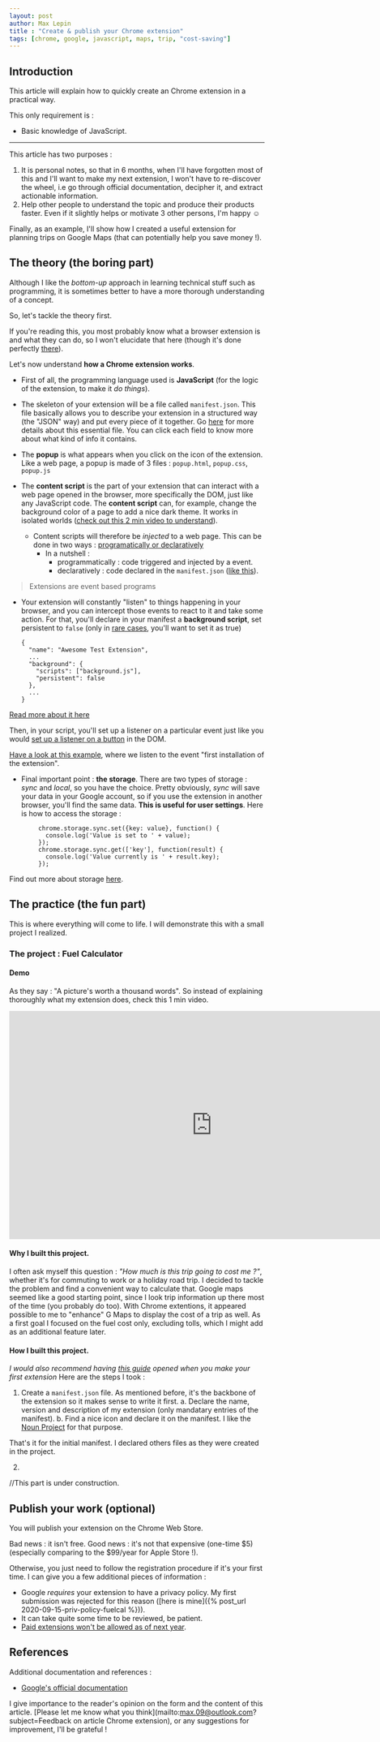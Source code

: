 ```yaml
---
layout: post
author: Max Lepin
title : "Create & publish your Chrome extension"
tags: [chrome, google, javascript, maps, trip, "cost-saving"]
---
```


## Introduction

This article will explain how to quickly create an Chrome extension in a practical way.

This only requirement is : 

- Basic knowledge of JavaScript.

---

This article has two purposes :

1. It is personal notes, so that in 6 months, when I'll have forgotten most of this and I'll want to make my next extension, I won't have to re-discover the wheel, i.e go through official documentation, decipher it, and extract actionable information.
2. Help other people to understand the topic and produce their products faster. Even if it slightly helps or motivate 3 other persons, I'm happy ☺

Finally, as an example, I'll show how I created a useful extension for planning trips on Google Maps (that can potentially help you save money !). 

## The theory (the boring part)
Although I like the *bottom-up* approach in learning technical stuff such as programming, it is sometimes better to have a more thorough understanding of a concept. 

So, let's tackle the theory first.

If you're reading this, you most probably know what a browser extension is and what they can do, so I won't elucidate that here (though it's done perfectly [there](https://developer.chrome.com/extensions)). 

Let's now understand **how a Chrome extension works**. 

* First of all, the programming language used is **JavaScript** (for the logic of the extension, to make it *do things*).

* The skeleton of your extension will be a file called `manifest.json`. This file basically allows you to describe your extension in a structured way (the "JSON" way) and put every piece of it together.
  Go [here](https://developer.chrome.com/extensions/manifest#overview) for more details about this essential file. You can click each field to know more about what kind of info it contains. 

* The **popup** is what appears when you click on the icon of the extension. Like a web page, a popup is made of 3 files : `popup.html`, `popup.css`, `popup.js`

* The **content script** is the part of your extension that can interact with a web page opened in the browser, more specifically the DOM, just like any JavaScript code. The **content script** can, for example, change the background color of a page to add a nice dark theme. It works in isolated worlds ([check out this 2 min video to understand](https://youtu.be/laLudeUmXHM)).

  * Content scripts will therefore be *injected* to a web page. This can be done in two ways : [programatically or declaratively](https://developer.chrome.com/extensions/content_scripts#functionality)
    * In a nutshell : 	
      * programmatically : code triggered and injected by a event.
      * declaratively : code declared in the `manifest.json` ([like this](https://developer.chrome.com/extensions/content_scripts#declaratively)).

>Extensions are event based programs

* Your extension will constantly "listen" to things happening in your browser, and you can intercept those events to react to it and take some action.
  For that, you'll declare in your manifest a **background script**, set persistent to `false` (only in [rare cases](https://developer.chrome.com/extensions/background_pages#persistentWarning), you'll want to set it as true)

  ```
  {
    "name": "Awesome Test Extension",
    ...
    "background": {
      "scripts": ["background.js"],
      "persistent": false
    },
    ...
  }
  ```

[Read more about it here](https://developer.chrome.com/extensions/background_pages)

Then, in your script, you'll set up a listener on a particular event just like you would [set up a listener on a button](https://www.w3schools.com/JSREF/met_element_addeventlistener.asp) in the DOM. 

[Have a look at this example](https://developer.chrome.com/extensions/runtime#event-onInstalled), where we listen to the event "first installation of the extension".

* Final important point : **the storage**.
There are two types of storage : *sync* and *local*, so you have the choice. Pretty obviously, *sync* will save your data in your Google account, so if you use the extension in another browser, you'll find the same data. 
**This is useful for user settings**.
Here is how to access the storage : 

```
        chrome.storage.sync.set({key: value}, function() {
          console.log('Value is set to ' + value);
        });
        chrome.storage.sync.get(['key'], function(result) {
          console.log('Value currently is ' + result.key);
        });
```

Find out more about storage [here](https://developer.chrome.com/extensions/storage).




## The practice (the fun part)

This is where everything will come to life. I will demonstrate this with a small project I realized.

### The project : Fuel Calculator
#### Demo

As they say : "A picture's worth a thousand words". So instead of explaining thoroughly what my extension does, check this 1 min video.
<iframe width="800" height="450" src="https://www.youtube.com/embed/OIyrXh__X00" frameborder="0" allow="accelerometer; autoplay; clipboard-write; encrypted-media; gyroscope; picture-in-picture" allowfullscreen></iframe>

#### Why I built this project.

I often ask myself this question : *"How much is this trip going to cost me ?"*, whether it's for commuting to work or a holiday road trip.
I decided to tackle the problem and find a convenient way to calculate that.
Google maps seemed like a good starting point, since I look trip information up there most of the time (you probably do too). With Chrome extentions, it appeared possible to me to "enhance" G Maps to display the cost of a trip as well. 
As a first goal I focused on the fuel cost only, excluding tolls, which I might add as an additional feature later.

#### How I built this project.
*I would also recommend having [this guide](https://developer.chrome.com/extensions/getstarted) opened when you make your first extension*
Here are the steps I took : 

1. Create a `manifest.json` file. As mentioned before, it's the backbone of the extension so it makes sense to write it first.
    a. Declare the name, version and description of my extension (only mandatary entries of the manifest).
  b. Find a nice icon and declare it on the manifest. I like the [Noun Project](https://thenounproject.com/) for that purpose.
  
  That's it for the initial manifest. I declared others files as they were created in the project.
  
2. 

//This part is under construction.




## Publish your work (optional)

You will publish your extension on the Chrome Web Store.

Bad news : it isn't free. Good news : it's not that expensive (one-time $5) (especially comparing to the $99/year for Apple Store !).

Otherwise, you just need to follow the registration procedure if it's your first time. I can give you a few additional pieces of information : 

* Google *requires* your extension to have a privacy policy. My first submission was rejected for this reason ([here is mine]({% post_url 2020-09-15-priv-policy-fuelcal %})).
* It can take quite some time to be reviewed, be patient.
* [Paid extensions won't be allowed as of next year](https://developer.chrome.com/webstore/cws-payments-deprecation).



## References

Additional documentation and references : 

- [Google's official documentation](https://developer.chrome.com/extensions)



I give importance to the reader's opinion on the form and the content of this article. [Please let me know what you think](mailto:max.09@outlook.com?subject=Feedback on article Chrome extension), or any suggestions for improvement, I'll be grateful !


